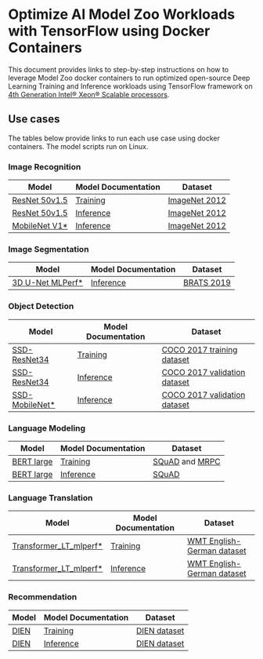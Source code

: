# Optimize AI Model Zoo Workloads with TensorFlow using Docker Containers

This document provides links to step-by-step instructions on how to leverage Model Zoo docker containers to run optimized open-source Deep Learning Training and Inference workloads using TensorFlow framework on [4th Generation Intel® Xeon® Scalable processors](https://www.intel.com/content/www/us/en/newsroom/opinion/updates-next-gen-data-center-platform-sapphire-rapids.html#gs.blowcx).

## Use cases

The tables below provide links to run each use case using docker containers. The model scripts run on Linux. 

### Image Recognition

| Model                                                  | Model Documentation |  Dataset |
| ------------------------------------------------------ | ----------| ---------------------- |
| [ResNet 50v1.5](https://github.com/tensorflow/models/tree/v2.11.0/official/legacy/image_classification/resnet) | [Training](https://github.com/IntelAI/models/blob/master/quickstart/image_recognition/tensorflow/resnet50v1_5/training/cpu/README_SPR_DEV_CAT.md) | [ImageNet 2012](https://github.com/IntelAI/models/tree/master/datasets/imagenet/README.md) |
| [ResNet 50v1.5](https://github.com/tensorflow/models/tree/v2.11.0/official/legacy/image_classification/resnet) | [Inference](https://github.com/IntelAI/models/blob/master/quickstart/image_recognition/tensorflow/resnet50v1_5/inference/cpu/README_SPR_DEV_CAT.md) | [ImageNet 2012](https://github.com/IntelAI/models/tree/master/datasets/imagenet/README.md) |
| [MobileNet V1*](https://arxiv.org/pdf/1704.04861.pdf) | [Inference](https://github.com/IntelAI/models/blob/master/quickstart/image_recognition/tensorflow/mobilenet_v1/inference/cpu/README_SPR_DEV_CAT.md) | [ImageNet 2012](https://github.com/IntelAI/models/tree/master/datasets/imagenet/README.md) |

### Image Segmentation

| Model                                                  | Model Documentation |  Dataset |
| ------------------------------------------------------ | ----------|  ---------------------- |
| [3D U-Net MLPerf*](https://arxiv.org/pdf/1606.06650.pdf) | [Inference](https://github.com/IntelAI/models/blob/master/quickstart/image_segmentation/tensorflow/3d_unet_mlperf/inference/cpu/README_SPR_DEV_CAT.md) | [BRATS 2019](https://www.med.upenn.edu/cbica/brats2019/data.html) |

### Object Detection 

| Model                                                  | Model Documentation      | Dataset |
| ------------------------------------------------------ | ----------| ---------------------- |
| [SSD-ResNet34](https://arxiv.org/pdf/1512.02325.pdf) | [Training](https://github.com/IntelAI/models/blob/master/quickstart/object_detection/tensorflow/ssd-resnet34/training/cpu/README_SPR_DEV_CAT.md) | [COCO 2017 training dataset](https://github.com/IntelAI/models/tree/master/datasets/coco/README_train.md) |
| [SSD-ResNet34](https://arxiv.org/pdf/1512.02325.pdf) | [Inference](https://github.com/IntelAI/models/blob/master/quickstart/object_detection/tensorflow/ssd-resnet34/inference/cpu/README_SPR_DEV_CAT.md) | [COCO 2017 validation dataset](https://github.com/IntelAI/models/tree/master/datasets/coco#download-and-preprocess-the-coco-validation-images) |
| [SSD-MobileNet*](https://arxiv.org/pdf/1704.04861.pdf) | [Inference](https://github.com/IntelAI/models/blob/master/quickstart/object_detection/tensorflow/ssd-mobilenet/inference/cpu/README_SPR_DEV_CAT.md) | [COCO 2017 validation dataset](https://github.com/IntelAI/models/tree/master/datasets/coco#download-and-preprocess-the-coco-validation-images) |

### Language Modeling 

| Model                                                  | Model Documentation      |  Dataset |
| ------------------------------------------------------ | ----------|---------------------- |
| [BERT large](https://arxiv.org/pdf/1810.04805.pdf) | [Training](https://github.com/IntelAI/models/blob/master/quickstart/language_modeling/tensorflow/bert_large/training/cpu/README_SPR_DEV_CAT.md) |  [SQuAD](https://github.com/IntelAI/models/tree/master/datasets/bert_data/README.md#fine-tuning-with-bert-using-squad-data) and [MRPC](https://github.com/IntelAI/models/tree/master/datasets/bert_data/README.md#classification-training-with-bert) |
| [BERT large](https://arxiv.org/pdf/1810.04805.pdf) | [Inference](https://github.com/IntelAI/models/blob/master/quickstart/language_modeling/tensorflow/bert_large/inference/cpu/README_SPR_DEV_CAT.md) | [SQuAD](https://github.com/IntelAI/models/tree/master/datasets/bert_data/README.md#inference) |

### Language Translation 

| Model                                                  | Model Documentation     | Dataset |
| ------------------------------------------------------ | ----------|---------------------- |
| [Transformer_LT_mlperf*](https://arxiv.org/pdf/1706.03762.pdf) | [Training](https://github.com/IntelAI/models/blob/master/quickstart/language_translation/tensorflow/transformer_mlperf/training/cpu/README_SPR_DEV_CAT.md) | [WMT English-German dataset](https://github.com/IntelAI/models/tree/master/datasets/transformer_data#transformer-language-mlperf-dataset) |
|  [Transformer_LT_mlperf*](https://arxiv.org/pdf/1706.03762.pdf) | [Inference](https://github.com/IntelAI/models/blob/master/quickstart/language_translation/tensorflow/transformer_mlperf/inference/cpu/README_SPR_DEV_CAT.md) |  [WMT English-German dataset](https://github.com/IntelAI/models/tree/master/datasets/transformer_data#transformer-language-mlperf-dataset) |

### Recommendation

| Model                                                  | Model Documentation      | Dataset |
| ------------------------------------------------------ | ----------| ---------------------- |
|[DIEN](https://arxiv.org/abs/1809.03672.pdf) | [Training](https://github.com/IntelAI/models/blob/master/quickstart/recommendation/tensorflow/dien/training/cpu/README_SPR_DEV_CAT.md) | [DIEN dataset](https://github.com/IntelAI/models/tree/master/benchmarks/recommendation/tensorflow/dien/training#datasets) |
| [DIEN](https://arxiv.org/abs/1809.03672.pdf) | [Inference](https://github.com/IntelAI/models/blob/master/quickstart/recommendation/tensorflow/dien/inference/cpu/README_SPR_DEV_CAT.md) | [DIEN dataset](https://github.com/IntelAI/models/tree/master/benchmarks/recommendation/tensorflow/dien/inference#datasets) |

